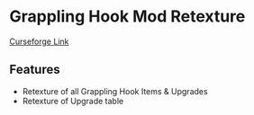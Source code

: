 # Grappling Hook Mod Retexture
[Curseforge Link](https://www.curseforge.com/minecraft/texture-packs/grappling-hook-mod-retexture)

## Features
- Retexture of all Grappling Hook Items & Upgrades
- Retexture of Upgrade table
